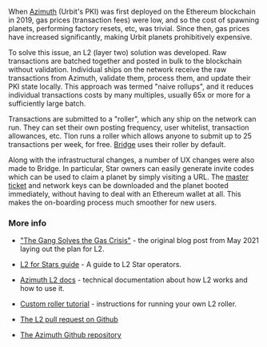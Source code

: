 When [Azimuth](https://urbit.org/docs/azimuth/azimuth) (Urbit's PKI) was first
deployed on the Ethereum blockchain in 2019, gas prices (transaction fees) were
low, and so the cost of spawning planets, performing factory resets, etc, was
trivial. Since then, gas prices have increased significantly, making Urbit
planets prohibitively expensive.

To solve this issue, an L2 (layer two) solution was developed. Raw transactions
are batched together and posted in bulk to the blockchain without validation.
Individual ships on the network receive the raw transactions from Azimuth,
validate them, process them, and update their PKI state locally. This approach
was termed "naive rollups", and it reduces individual transactions costs by many
multiples, usually 65x or more for a sufficiently large batch.

Transactions are submitted to a "roller", which any ship on the network can run.
They can set their own posting frequency, user whitelist, transaction
allowances, etc. Tlon runs a roller which allows anyone to submit up to 25
transactions per week, for free. [Bridge](https://bridge.urbit.org/) uses their
roller by default.

Along with the infrastructural changes, a number of UX changes were also made to
Bridge. In particular, Star owners can easily generate invite codes which can be
used to claim a planet by simply visiting a URL. The [master
ticket](https://urbit.org/using/id/hd-wallet) and network keys can be downloaded
and the planet booted immediately, without having to deal with an Ethereum
wallet at all. This makes the on-boarding process much smoother for new users.

### More info

- ["The Gang Solves the Gas Crisis"](https://urbit.org/blog/rollups ) - the
  original blog post from May 2021 laying out the plan for L2.

- [L2 for Stars guide](https://operators.urbit.org/guides/layer-2-for-stars) - A
  guide to L2 Star operators.

- [Azimuth L2 docs](https://urbit.org/docs/azimuth/l2/layer2) - technical
  documentation about how L2 works and how to use it.
  
- [Custom roller tutorial](https://urbit.org/docs/azimuth/l2/roller-tutorial) -
  instructions for running your own L2 roller.

- [The L2 pull request on Github](https://github.com/urbit/bridge/pull/834)

- [The Azimuth Github repository](https://github.com/urbit/azimuth)

